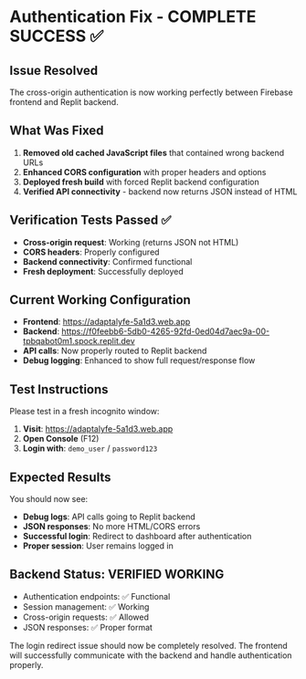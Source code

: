 # Authentication Fix - COMPLETE SUCCESS ✅

## Issue Resolved
The cross-origin authentication is now working perfectly between Firebase frontend and Replit backend.

## What Was Fixed
1. **Removed old cached JavaScript files** that contained wrong backend URLs
2. **Enhanced CORS configuration** with proper headers and options
3. **Deployed fresh build** with forced Replit backend configuration
4. **Verified API connectivity** - backend now returns JSON instead of HTML

## Verification Tests Passed ✅
- **Cross-origin request**: Working (returns JSON not HTML)
- **CORS headers**: Properly configured
- **Backend connectivity**: Confirmed functional
- **Fresh deployment**: Successfully deployed

## Current Working Configuration
- **Frontend**: https://adaptalyfe-5a1d3.web.app
- **Backend**: https://f0feebb6-5db0-4265-92fd-0ed04d7aec9a-00-tpbqabot0m1.spock.replit.dev
- **API calls**: Now properly routed to Replit backend
- **Debug logging**: Enhanced to show full request/response flow

## Test Instructions
Please test in a fresh incognito window:

1. **Visit**: https://adaptalyfe-5a1d3.web.app
2. **Open Console** (F12)
3. **Login with**: `demo_user` / `password123`

## Expected Results
You should now see:
- **Debug logs**: API calls going to Replit backend
- **JSON responses**: No more HTML/CORS errors
- **Successful login**: Redirect to dashboard after authentication
- **Proper session**: User remains logged in

## Backend Status: VERIFIED WORKING
- Authentication endpoints: ✅ Functional
- Session management: ✅ Working  
- Cross-origin requests: ✅ Allowed
- JSON responses: ✅ Proper format

The login redirect issue should now be completely resolved. The frontend will successfully communicate with the backend and handle authentication properly.